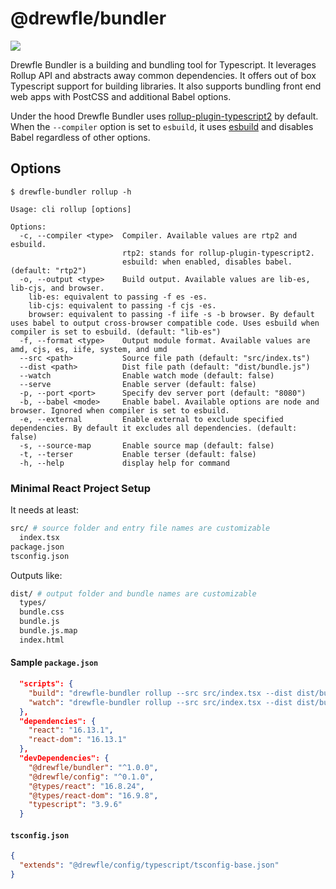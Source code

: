 # @drewfle/bundler

![](https://raw.githubusercontent.com/drewfle/tooling/master/packages/bundler/files/bundler-watch.gif)

Drewfle Bundler is a building and bundling tool for Typescript. It leverages Rollup API and abstracts away common dependencies. It offers out of box Typescript support for building libraries. It also supports bundling front end web apps with PostCSS and additional Babel options.

Under the hood Drewfle Bundler uses [rollup-plugin-typescript2](https://www.npmjs.com/package/rollup-plugin-typescript2) by default. When the `--compiler` option is set to `esbuild`, it uses [esbuild](https://github.com/evanw/esbuild) and disables Babel regardless of other options.

## Options

```
$ drewfle-bundler rollup -h

Usage: cli rollup [options]

Options:
  -c, --compiler <type>  Compiler. Available values are rtp2 and esbuild.
                         rtp2: stands for rollup-plugin-typescript2.
                         esbuild: when enabled, disables babel. (default: "rtp2")
  -o, --output <type>    Build output. Available values are lib-es, lib-cjs, and browser.
    lib-es: equivalent to passing -f es -es.
    lib-cjs: equivalent to passing -f cjs -es.
    browser: equivalent to passing -f iife -s -b browser. By default uses babel to output cross-browser compatible code. Uses esbuild when compiler is set to esbuild. (default: "lib-es")
  -f, --format <type>    Output module format. Available values are amd, cjs, es, iife, system, and umd
  --src <path>           Source file path (default: "src/index.ts")
  --dist <path>          Dist file path (default: "dist/bundle.js")
  --watch                Enable watch mode (default: false)
  --serve                Enable server (default: false)
  -p, --port <port>      Specify dev server port (default: "8080")
  -b, --babel <mode>     Enable babel. Available options are node and browser. Ignored when compiler is set to esbuild.
  -e, --external         Enable external to exclude specified dependencies. By default it excludes all dependencies. (default: false)
  -s, --source-map       Enable source map (default: false)
  -t, --terser           Enable terser (default: false)
  -h, --help             display help for command
```

### Minimal React Project Setup

It needs at least:

```sh
src/ # source folder and entry file names are customizable
  index.tsx
package.json
tsconfig.json
```

Outputs like:

```sh
dist/ # output folder and bundle names are customizable
  types/
  bundle.css
  bundle.js
  bundle.js.map
  index.html
```

#### Sample `package.json`

```json
  "scripts": {
    "build": "drewfle-bundler rollup --src src/index.tsx --dist dist/bundle.js -o browser",
    "watch": "drewfle-bundler rollup --src src/index.tsx --dist dist/bundle.js -o browser --watch --serve",
  },
  "dependencies": {
    "react": "16.13.1",
    "react-dom": "16.13.1"
  },
  "devDependencies": {
    "@drewfle/bundler": "^1.0.0",
    "@drewfle/config": "^0.1.0",
    "@types/react": "16.8.24",
    "@types/react-dom": "16.9.8",
    "typescript": "3.9.6"
  }
```

#### `tsconfig.json`

```json
{
  "extends": "@drewfle/config/typescript/tsconfig-base.json"
}
```
